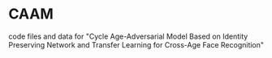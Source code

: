# CAAM
code files and data for "Cycle Age-Adversarial Model Based on Identity Preserving Network and Transfer Learning for Cross-Age Face Recognition"
